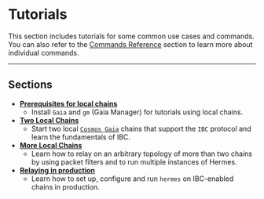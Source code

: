 # Tutorials

This section includes tutorials for some common use cases and commands. You can also refer to the [Commands Reference](../commands/index.md) section to learn more about individual commands.

---

## Sections
- **[Prerequisites for local chains](./pre-requisites/index.md)**
    * Install `Gaia` and `gm` (Gaia Manager) for tutorials using local chains.
- **[Two Local Chains](./local-chains/index.md)**
    * Start two local [`Cosmos Gaia`](https://github.com/cosmos/gaia) chains that support the `IBC` protocol and learn the fundamentals of IBC.
- **[More Local Chains](./more-chains/index.md)**
    * Learn how to relay on an arbitrary topology of more than two chains by using packet filters and to run multiple instances of Hermes.
- **[Relaying in production](./production/index.md)**
    * Learn how to set up, configure and run `hermes` on IBC-enabled chains in production.
